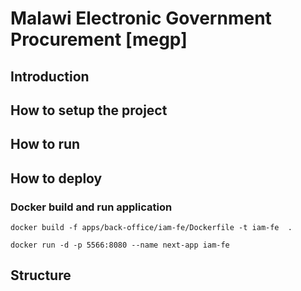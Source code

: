 # Malawi Electronic Government Procurement [megp]

## Introduction

## How to setup the project

## How to run

## How to deploy

### Docker build and run application

```
docker build -f apps/back-office/iam-fe/Dockerfile -t iam-fe  .

docker run -d -p 5566:8080 --name next-app iam-fe

```

## Structure
